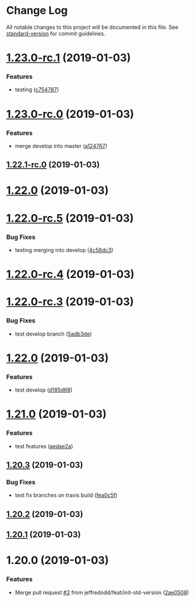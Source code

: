 # Change Log

All notable changes to this project will be documented in this file. See [standard-version](https://github.com/conventional-changelog/standard-version) for commit guidelines.

<a name="1.23.0-rc.1"></a>
# [1.23.0-rc.1](https://github.com/jbadan/travis-deployment-test/compare/v1.23.0-rc.0...v1.23.0-rc.1) (2019-01-03)


### Features

* testing ([c754787](https://github.com/jbadan/travis-deployment-test/commit/c754787))



<a name="1.23.0-rc.0"></a>
# [1.23.0-rc.0](https://github.com/jbadan/travis-deployment-test/compare/v1.22.1-rc.0...v1.23.0-rc.0) (2019-01-03)


### Features

* merge develop into master ([a124767](https://github.com/jbadan/travis-deployment-test/commit/a124767))



<a name="1.22.1-rc.0"></a>
## [1.22.1-rc.0](https://github.com/jbadan/travis-deployment-test/compare/v1.22.0-rc.5...v1.22.1-rc.0) (2019-01-03)



<a name="1.22.0"></a>
# [1.22.0](https://github.com/jbadan/travis-deployment-test/compare/v1.21.0...v1.22.0) (2019-01-03)



<a name="1.22.0-rc.5"></a>
# [1.22.0-rc.5](https://github.com/jbadan/travis-deployment-test/compare/v1.22.0-rc.4...v1.22.0-rc.5) (2019-01-03)


### Bug Fixes

* testing merging into develop ([4c56dc3](https://github.com/jbadan/travis-deployment-test/commit/4c56dc3))



<a name="1.22.0-rc.4"></a>
# [1.22.0-rc.4](https://github.com/jbadan/travis-deployment-test/compare/v1.22.0-rc.3...v1.22.0-rc.4) (2019-01-03)



<a name="1.22.0-rc.3"></a>
# [1.22.0-rc.3](https://github.com/jbadan/travis-deployment-test/compare/v1.21.0...v1.22.0-rc.3) (2019-01-03)


### Bug Fixes

* test develop branch ([5adb3de](https://github.com/jbadan/travis-deployment-test/commit/5adb3de))

<a name="1.22.0"></a>
# [1.22.0](https://github.com/jbadan/travis-deployment-test/compare/v1.21.0...v1.22.0) (2019-01-03)



### Features

* test develop ([d185d68](https://github.com/jbadan/travis-deployment-test/commit/d185d68))



<a name="1.21.0"></a>
# [1.21.0](https://github.com/jbadan/travis-deployment-test/compare/v1.20.3...v1.21.0) (2019-01-03)


### Features

* test features ([aedae2a](https://github.com/jbadan/travis-deployment-test/commit/aedae2a))



<a name="1.20.3"></a>
## [1.20.3](https://github.com/jbadan/travis-deployment-test/compare/v1.20.2...v1.20.3) (2019-01-03)


### Bug Fixes

* test fix branches on travis build ([fea0c5f](https://github.com/jbadan/travis-deployment-test/commit/fea0c5f))



<a name="1.20.2"></a>
## [1.20.2](https://github.com/jbadan/travis-deployment-test/compare/v1.20.1...v1.20.2) (2019-01-03)



<a name="1.20.1"></a>
## [1.20.1](https://github.com/jbadan/travis-deployment-test/compare/v1.20.0...v1.20.1) (2019-01-03)



<a name="1.20.0"></a>
# 1.20.0 (2019-01-03)


### Features

* Merge pull request [#2](https://github.com/jbadan/travis-deployment-test/issues/2) from jeffredodd/feat/init-std-version ([2ae0508](https://github.com/jbadan/travis-deployment-test/commit/2ae0508))
